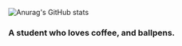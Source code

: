 ![Anurag's GitHub stats](https://github-readme-stats.vercel.app/api?username=Tachyon711&show_icons=true&theme=transparent)

### A student who loves coffee, and ballpens.

<!---
Tachyon711/Tachyon711 is a ✨ special ✨ repository because its `README.md` (this file) appears on your GitHub profile.
You can click the Preview link to take a look at your changes.
--->
